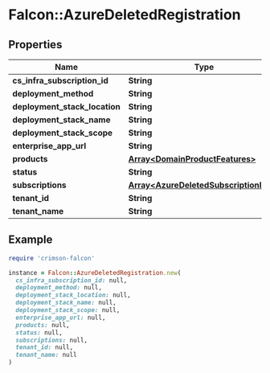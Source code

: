# Falcon::AzureDeletedRegistration

## Properties

| Name | Type | Description | Notes |
| ---- | ---- | ----------- | ----- |
| **cs_infra_subscription_id** | **String** |  |  |
| **deployment_method** | **String** |  |  |
| **deployment_stack_location** | **String** |  |  |
| **deployment_stack_name** | **String** |  |  |
| **deployment_stack_scope** | **String** |  |  |
| **enterprise_app_url** | **String** |  |  |
| **products** | [**Array&lt;DomainProductFeatures&gt;**](DomainProductFeatures.md) |  |  |
| **status** | **String** |  |  |
| **subscriptions** | [**Array&lt;AzureDeletedSubscriptionInfo&gt;**](AzureDeletedSubscriptionInfo.md) |  |  |
| **tenant_id** | **String** |  |  |
| **tenant_name** | **String** |  |  |

## Example

```ruby
require 'crimson-falcon'

instance = Falcon::AzureDeletedRegistration.new(
  cs_infra_subscription_id: null,
  deployment_method: null,
  deployment_stack_location: null,
  deployment_stack_name: null,
  deployment_stack_scope: null,
  enterprise_app_url: null,
  products: null,
  status: null,
  subscriptions: null,
  tenant_id: null,
  tenant_name: null
)
```

